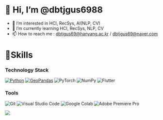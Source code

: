 # 👋 Hi, I’m @dbtjgus6988
- 👀 I’m interested in HCI, RecSys, AI(NLP, CV)
- 🌱 I’m currently learning HCI, RecSys, NLP, CV
- 📫 How to reach me : dbtjgus69@hanyang.ac.kr / dbtjgus69@naver.com

# 💪Skills
### Technology Stack 
[![Python](https://img.shields.io/badge/Python-3776AB?style=for-the-badge&logo=python&logoColor=white)](https://www.python.org/) 
[![GeoPandas](https://img.shields.io/badge/GeoPandas-43B02A?style=flat-square&logo=GeoPandas&logoColor=green
)](https://geopandas.org/en/stable/getting_started/introduction.html) 
![PyTorch](https://img.shields.io/badge/PyTorch-%23EE4C2C.svg?style=flat-square&logo=PyTorch&logoColor=white) 
![NumPy](https://img.shields.io/badge/numpy-%23013243.svg?style=flat-square&logo=numpy&logoColor=white) 
![Flutter](https://img.shields.io/badge/Flutter-02569B?style=flat-square&logo=flutter&logoColor=white)

### Tools
![Git](https://img.shields.io/badge/Git-F05032.svg?&style=for-the-badge&logo=Git&logoColor=white)
![Visual Studio Code](https://img.shields.io/badge/Visual%20Studio%20Code-007ACC.svg?&style=for-the-badge&logo=Visual%20Studio%20Code&logoColor=white)
![Google Colab](https://img.shields.io/badge/Google%Colab-F9AB00?style=flat-square&logo=Google%Colab&logoColor=white)
![Adobe Premiere Pro](https://img.shields.io/badge/Adobe%Premiere%Pro-9999FF?style=flat-square&logo=Adobe%Premiere%Pro&logoColor=white)


<a href="https://www.instagram.com/shwolliw/" target="_blank"><img src="https://img.shields.io/badge/Instagram-E4405F?style=flat-square&logo=Instagram&logoColor=white"/></a>
<!---
dbtjgus6988/dbtjgus6988 is a ✨ special ✨ repository because its `README.md` (this file) appears on your GitHub profile.
You can click the Preview link to take a look at your changes.
--->
